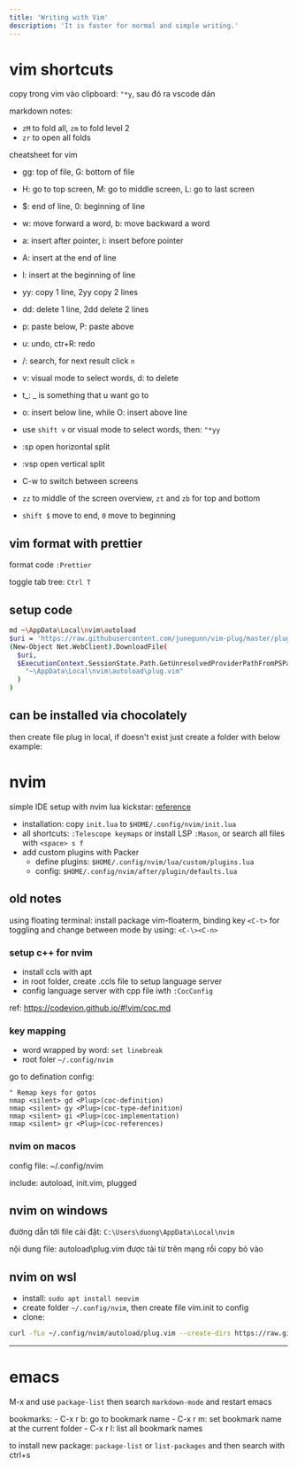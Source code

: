 ```yaml
---
title: 'Writing with Vim'
description: 'It is faster for normal and simple writing.'
---
```


# vim shortcuts

copy trong vim vào clipboard: `"*y`, sau đó ra vscode dán

markdown notes:

- `zM` to fold all, `zm` to fold level 2
- `zr` to open all folds

cheatsheet for vim

- gg: top of file, G: bottom of file
- H: go to top screen, M: go to middle screen, L: go to last screen
- $: end of line, 0: beginning of line
- w: move forward a word, b: move backward a word
- a: insert after pointer, i: insert before pointer
- A: insert at the end of line
- I: insert at the beginning of line
- yy: copy 1 line, 2yy copy 2 lines
- dd: delete 1 line, 2dd delete 2 lines
- p: paste below, P: paste above
- u: undo, ctr+R: redo
- /: search, for next result click `n`
- v: visual mode to select words, d: to delete
- t_: _ is something that u want go to
- o: insert below line, while O: insert above line

- use `shift v` or visual mode to select words, then: `"*yy`
- :sp open horizontal split
- :vsp open vertical split
- C-w to switch between screens
- `zz` to middle of the screen overview, `zt` and `zb` for top and bottom
- `shift $` move to end, `0` move to beginning

## vim format with prettier

format code `:Prettier`

toggle tab tree: `Ctrl T`

## setup code 

```bash
md ~\AppData\Local\nvim\autoload
$uri = 'https://raw.githubusercontent.com/junegunn/vim-plug/master/plug.vim'
(New-Object Net.WebClient).DownloadFile(
  $uri,
  $ExecutionContext.SessionState.Path.GetUnresolvedProviderPathFromPSPath(
    "~\AppData\Local\nvim\autoload\plug.vim"
  )
)
``` 


## can be installed via chocolately

then create file plug in local, if doesn't exist just create a folder with below example: 

# nvim 

simple IDE setup with nvim lua kickstar: [reference](https://github.com/nvim-lua/kickstart.nvim)

- installation: copy `init.lua` to `$HOME/.config/nvim/init.lua`
- all shortcuts: `:Telescope keymaps` or install LSP `:Mason`, or search all files with `<space> s f`
- add custom plugins with Packer
	- define plugins: `$HOME/.config/nvim/lua/custom/plugins.lua`
	- config: `$HOME/.config/nvim/after/plugin/defaults.lua`


## old notes

using floating terminal: install package vim-floaterm, binding key `<C-t>` for toggling and change between mode by using: `<C-\><C-n>`

### setup c++ for nvim

- install ccls with apt
- in root folder, create .ccls file to setup language server
- config language server with cpp file iwth `:CocConfig`

ref: https://codevion.github.io/#!vim/coc.md

### key mapping

- word wrapped by word: `set linebreak`
- root foler `~/.config/nvim`

go to defination config:

```vim 
" Remap keys for gotos
nmap <silent> gd <Plug>(coc-definition)
nmap <silent> gy <Plug>(coc-type-definition)
nmap <silent> gi <Plug>(coc-implementation)
nmap <silent> gr <Plug>(coc-references)
```

### nvim on macos

config file: ~/.config/nvim

include: autoload, init.vim, plugged

## nvim on windows

đường dẫn tới file cài đặt: `C:\Users\duong\AppData\Local\nvim`

nội dung file: autoload\plug.vim được tải từ trên mạng rồi copy bỏ vào

## nvim on wsl

- install: `sudo apt install neovim`
- create folder `~/.config/nvim`, then create file vim.init to config
- clone: 
```bash
curl -fLo ~/.config/nvim/autoload/plug.vim --create-dirs https://raw.githubusercontent.com/junegunn/vim-plug/master/plug.vim
```

---

# emacs 

M-x and use `package-list` then search `markdown-mode` and restart emacs

bookmarks:
	- C-x r b: go to bookmark name
	- C-x r m: set bookmark name at the current folder
	- C-x r l: list all bookmark names


to install new package: `package-list` or `list-packages` and then search with ctrl+s






